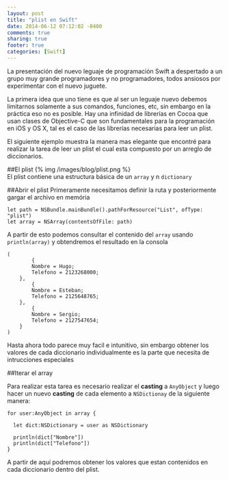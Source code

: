 ```yaml
---
layout: post
title: "plist en Swift"
date: 2014-06-12 07:12:02 -0400
comments: true
sharing: true
footer: true
categories: [Swift]
---
```

La presentación del nuevo leguaje de programación Swift a despertado a un grupo muy grande programadores y no programadores, todos ansiosos por experimentar con el nuevo juguete.

La primera idea que uno tiene es que al ser un leguaje nuevo debemos limitarnos solamente a sus comandos, funciones, etc, sin embargo en la práctica eso no es posible. Hay una infinidad de librerías en Cocoa que usan clases de Objective-C que son fundamentales para la programación en iOS y OS X, tal es el caso de las librerías necesarias para leer un plist.

El siguiente ejemplo muestra la manera mas elegante que encontré para realizar la tarea de leer un plist el cual esta compuesto por un arreglo de diccionarios.

##El plist
{% img /images/blog/plist.png %}    
El plist contiene una estructura básica de un `array` y n `dictionary`

##Abrir el plist
Primeramente necesitamos definir la ruta y posteriormente gargar el archivo en memória
```
let path = NSBundle.mainBundle().pathForResource("List", ofType: "plist")
let array = NSArray(contentsOfFile: path)
```
A partir de esto podemos consultar el contenido del `array` usando `println(array)` y obtendremos el resultado en la consola

    (
            {
            Nombre = Hugo;
            Telefono = 2123268000;
        },
            {
            Nombre = Esteban;
            Telefono = 2125648765;
        },
            {
            Nombre = Sergio;
            Telefono = 2127547654;
        }
    )

Hasta ahora todo parece muy facil e intunitivo, sin embargo obtener los valores de cada diccionario individualmente es la parte que necesita de intrucciones especiales

##Iterar el array

Para realizar esta tarea es necesario realizar el **casting** a `AnyObject` y luego hacer un nuevo **casting** de cada elemento a `NSDictionay` de la siguiente manera:
```
for user:AnyObject in array {
  
  let dict:NSDictionary = user as NSDictionary
  
  println(dict["Nombre"])
  println(dict["Telefono"])				
} 
```
A partir de aquí podremos obtener los valores que estan contenidos en cada diccionario dentro del plist.